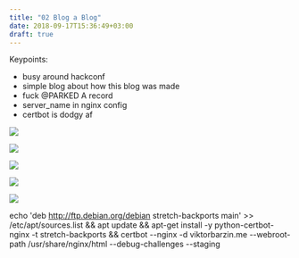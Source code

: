```yaml
---
title: "02 Blog a Blog"
date: 2018-09-17T15:36:49+03:00
draft: true
---
```


Keypoints:

- busy around hackconf
- simple blog about how this blog was made
- fuck @PARKED A record
- server_name in nginx config
- certbot is dodgy af

![](/images/02-blog-a-blog-278df7d1.png)

![](/images/02-blog-a-blog-82934686.png)

![](/images/02-blog-a-blog-b734bf08.png)

![](/images/02-blog-a-blog-41272fed.png)

![](/images/02-blog-a-blog-a9c7af6e.png)

echo 'deb http://ftp.debian.org/debian stretch-backports main' >> /etc/apt/sources.list && apt update && apt-get install -y python-certbot-nginx -t stretch-backports && certbot --nginx -d viktorbarzin.me --webroot-path /usr/share/nginx/html --debug-challenges --staging
